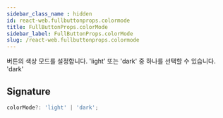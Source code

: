 ```yaml
---
sidebar_class_name : hidden
id: react-web.fullbuttonprops.colormode
title: FullButtonProps.colorMode
sidebar_label: FullButtonProps.colorMode
slug: /react-web.fullbuttonprops.colormode
---
```






버튼의 색상 모드를 설정합니다. 'light' 또는 'dark' 중 하나를 선택할 수 있습니다.  'dark'

## Signature

```typescript
colorMode?: 'light' | 'dark';
```

